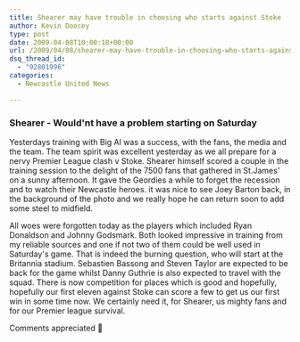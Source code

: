 ```yaml
---
title: Shearer may have trouble in choosing who starts against Stoke
author: Kevin Doocey
type: post
date: 2009-04-08T10:00:18+00:00
url: /2009/04/08/shearer-may-have-trouble-in-choosing-who-starts-against-stoke/
dsq_thread_id:
  - "92801996"
categories:
  - Newcastle United News

---
```


### Shearer - Would'nt have a problem starting on Saturday

Yesterdays training with Big Al was a success, with the fans, the media and the team. The team spirit was excellent yesterday as we all prepare for a nervy Premier League clash v Stoke. Shearer himself scored a couple in the training session to the delight of the 7500 fans that gathered in St.James' on a sunny afternoon. It gave the Geordies a while to forget the recession and to watch their Newcastle heroes. it was nice to see Joey Barton back, in the background of the photo and we really hope he can return soon to add some steel to midfield.

All woes were forgotten today as the players which included Ryan Donaldson and Johnny Godsmark. Both looked impressive in training from my reliable sources and one if not two of them could be well used in Saturday's game. That is indeed the burning question, who will start at the Britannia stadium. Sebastien Bassong and Steven Taylor are expected to be back for the game whilst Danny Guthrie is also expected to travel with the squad. There is now competition for places which is good and hopefully, hopefully our first eleven against Stoke can score a few to get us our first win in some time now. We certainly need it, for Shearer, us mighty fans and for our Premier league survival.

Comments appreciated 🙂
